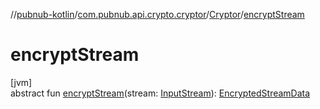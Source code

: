 //[pubnub-kotlin](../../../index.md)/[com.pubnub.api.crypto.cryptor](../index.md)/[Cryptor](index.md)/[encryptStream](encrypt-stream.md)

# encryptStream

[jvm]\
abstract fun [encryptStream](encrypt-stream.md)(stream: [InputStream](https://docs.oracle.com/javase/8/docs/api/java/io/InputStream.html)): [EncryptedStreamData](../../com.pubnub.api.crypto.data/-encrypted-stream-data/index.md)
